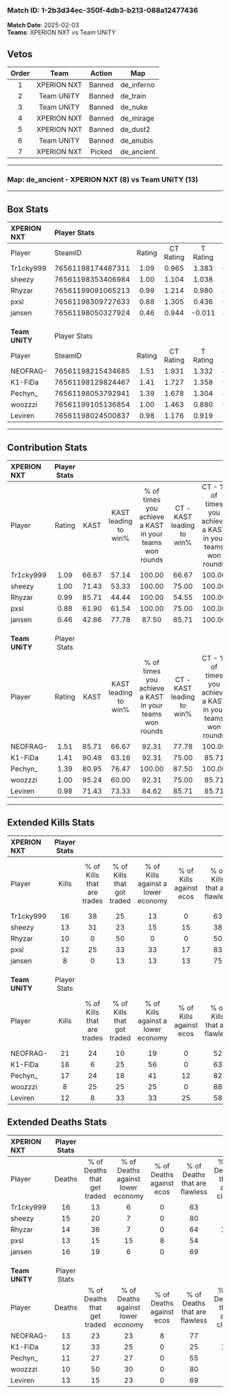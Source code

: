 ### Match ID: 1-2b3d34ec-350f-4db3-b213-088a12477436  
**Match Date**: 2025-02-03  
**Teams**: XPERION NXT vs Team UNiTY  

## Vetos  

| Order | Team | Action | Map |
| :---: | :--: | :----: | --- |
| 1 | XPERION NXT | Banned | de_inferno |
| 2 | Team UNiTY | Banned | de_train |
| 3 | Team UNiTY | Banned | de_nuke |
| 4 | XPERION NXT | Banned | de_mirage |
| 5 | XPERION NXT | Banned | de_dust2 |
| 6 | Team UNiTY | Banned | de_anubis |
| 7 | XPERION NXT | Picked | de_ancient |

---  

### **Map**: de_ancient - XPERION NXT (8) vs Team UNiTY (13)  
---  

## Box Stats  

| **XPERION NXT** | Player Stats      |        |           |          |       |      |       |         |        |      |     |
| :- | :- | :-: | :-: | :-: | :-: | :-: | :-: | :-: | :-: | :-: | :-: |
| Player          | SteamID           | Rating | CT Rating | T Rating | KAST  | ADR  | Kills | Assists | Deaths | K/D  | HS% |
| Tr1cky999       | 76561198174487311 |  1.09  |   0.965   |  1.383   | 66.67 | 84.6 |  16   |    4    |   16   | 1.00 | 56  |
| sheezy          | 76561198353406984 |  1.00  |   1.104   |  1.038   | 71.43 | 72.8 |  13   |    6    |   15   | 0.87 | 15  |
| Rhyzar          | 76561199091065213 |  0.99  |   1.214   |  0.980   | 85.71 | 68.2 |  10   |    5    |   14   | 0.71 | 60  |
| pxsl            | 76561198309727633 |  0.88  |   1.305   |  0.436   | 61.90 | 57.0 |  12   |    4    |   13   | 0.92 | 41  |
| jansen          | 76561198050327924 |  0.46  |   0.944   |  -0.011  | 42.86 | 44.1 |   8   |    4    |   16   | 0.50 | 75  |
|                 |                   |        |           |          |       |      |       |         |        |      |     |
|                 |                   |        |           |          |       |      |       |         |        |      |     |
|                 |                   |        |           |          |       |      |       |         |        |      |     |
| **Team UNiTY**  | Player Stats      |        |           |          |       |      |       |         |        |      |     |
| Player          | SteamID           | Rating | CT Rating | T Rating | KAST  | ADR  | Kills | Assists | Deaths | K/D  | HS% |
| NEOFRAG-        | 76561198215434685 |  1.51  |   1.931   |  1.332   | 85.71 | 85.2 |  21   |    3    |   13   | 1.62 | 42  |
| K1-FiDa         | 76561198129824467 |  1.41  |   1.727   |  1.358   | 90.48 | 96.5 |  16   |    6    |   12   | 1.33 | 25  |
| Pechyn_         | 76561198053792941 |  1.39  |   1.678   |  1.304   | 80.95 | 88.1 |  17   |    7    |   11   | 1.55 | 58  |
| woozzzi         | 76561199105136854 |  1.00  |   1.463   |  0.880   | 95.24 | 42.7 |   8   |    7    |   10   | 0.80 | 25  |
| Leviren         | 76561198024500837 |  0.98  |   1.176   |  0.919   | 71.43 | 66.4 |  12   |    4    |   13   | 0.92 | 75  |
---  

## Contribution Stats  

| **XPERION NXT** | Player Stats |       |                      |                                                        |                           |                                                             |                          |                                                            |
| :- | :-: | :-: | :-: | :-: | :-: | :-: | :-: | :-: |
| Player          |    Rating    | KAST  | KAST leading to win% | % of times you achieve a KAST in your teams won rounds | CT - KAST leading to win% | CT - % of times you achieve a KAST in your teams won rounds | T - KAST leading to win% | T - % of times you achieve a KAST in your teams won rounds |
| Tr1cky999       |     1.09     | 66.67 |        57.14         |                         100.00                         |           66.67           |                           100.00                            |          40.00           |                           100.00                           |
| sheezy          |     1.00     | 71.43 |        53.33         |                         100.00                         |           75.00           |                           100.00                            |          28.57           |                           100.00                           |
| Rhyzar          |     0.99     | 85.71 |        44.44         |                         100.00                         |           54.55           |                           100.00                            |          28.57           |                           100.00                           |
| pxsl            |     0.88     | 61.90 |        61.54         |                         100.00                         |           75.00           |                           100.00                            |          40.00           |                           100.00                           |
| jansen          |     0.46     | 42.86 |        77.78         |                         87.50                          |           85.71           |                           100.00                            |          50.00           |                           50.00                            |
|                 |              |       |                      |                                                        |                           |                                                             |                          |                                                            |
|                 |              |       |                      |                                                        |                           |                                                             |                          |                                                            |
|                 |              |       |                      |                                                        |                           |                                                             |                          |                                                            |
| **Team UNiTY**  | Player Stats |       |                      |                                                        |                           |                                                             |                          |                                                            |
| Player          |    Rating    | KAST  | KAST leading to win% | % of times you achieve a KAST in your teams won rounds | CT - KAST leading to win% | CT - % of times you achieve a KAST in your teams won rounds | T - KAST leading to win% | T - % of times you achieve a KAST in your teams won rounds |
| NEOFRAG-        |     1.51     | 85.71 |        66.67         |                         92.31                          |           77.78           |                           100.00                            |          55.56           |                           83.33                            |
| K1-FiDa         |     1.41     | 90.48 |        63.16         |                         92.31                          |           75.00           |                            85.71                            |          54.55           |                           100.00                           |
| Pechyn_         |     1.39     | 80.95 |        76.47         |                         100.00                         |           87.50           |                           100.00                            |          66.67           |                           100.00                           |
| woozzzi         |     1.00     | 95.24 |        60.00         |                         92.31                          |           75.00           |                            85.71                            |          50.00           |                           100.00                           |
| Leviren         |     0.98     | 71.43 |        73.33         |                         84.62                          |           85.71           |                            85.71                            |          62.50           |                           83.33                            |
---  

## Extended Kills Stats  

| **XPERION NXT** | Player Stats |                            |                            |                                    |                         |                              |                                 |                                       |                    |           |
| :- | :-: | :-: | :-: | :-: | :-: | :-: | :-: | :-: | :-: | :-: |
| Player          |    Kills     | % of Kills that are trades | % of Kills that got traded | % of Kills against a lower economy | % of Kills against ecos | % of Kills that are flawless | % of Kills that are close duels | % of Kills that are assisted by flash | Pistol Round Kills | AWP Kills |
| Tr1cky999       |      16      |             38             |             25             |                 13                 |            0            |              63              |                0                |                   0                   |         1          |     0     |
| sheezy          |      13      |             31             |             23             |                 15                 |           15            |              38              |                0                |                  15                   |         0          |     0     |
| Rhyzar          |      10      |             0              |             50             |                 0                  |            0            |              50              |               10                |                  10                   |         2          |     0     |
| pxsl            |      12      |             25             |             33             |                 33                 |           17            |              83              |                8                |                   0                   |         0          |     6     |
| jansen          |      8       |             0              |             13             |                 13                 |           13            |              75              |                0                |                  13                   |         4          |     0     |
|                 |              |                            |                            |                                    |                         |                              |                                 |                                       |                    |           |
|                 |              |                            |                            |                                    |                         |                              |                                 |                                       |                    |           |
|                 |              |                            |                            |                                    |                         |                              |                                 |                                       |                    |           |
| **Team UNiTY**  | Player Stats |                            |                            |                                    |                         |                              |                                 |                                       |                    |           |
| Player          |    Kills     | % of Kills that are trades | % of Kills that got traded | % of Kills against a lower economy | % of Kills against ecos | % of Kills that are flawless | % of Kills that are close duels | % of Kills that are assisted by flash | Pistol Round Kills | AWP Kills |
| NEOFRAG-        |      21      |             24             |             10             |                 19                 |            0            |              52              |                0                |                  19                   |         3          |     0     |
| K1-FiDa         |      16      |             6              |             25             |                 56                 |            0            |              63              |               25                |                   0                   |         2          |     0     |
| Pechyn_         |      17      |             24             |             18             |                 41                 |           12            |              82              |                0                |                   6                   |         0          |     0     |
| woozzzi         |      8       |             25             |             25             |                 25                 |            0            |              88              |                0                |                   0                   |         1          |     3     |
| Leviren         |      12      |             8              |             33             |                 33                 |           25            |              58              |                0                |                  17                   |         0          |     0     |
## Extended Deaths Stats  

| **XPERION NXT** | Player Stats |                             |                                   |                          |                               |                            |                           |               |
| :- | :-: | :-: | :-: | :-: | :-: | :-: | :-: | :-: |
| Player          |    Deaths    | % of Deaths that get traded | % of Deaths against lower economy | % of Deaths against ecos | % of Deaths that are flawless | % of Deaths that are close | % of Deaths while blinded | Deaths to AWP |
| Tr1cky999       |      16      |             13              |                 6                 |            0             |              63               |             6              |            13             |       0       |
| sheezy          |      15      |             20              |                 7                 |            0             |              80               |             0              |             7             |       1       |
| Rhyzar          |      14      |             36              |                 7                 |            0             |              64               |             14             |            21             |       0       |
| pxsl            |      13      |             15              |                15                 |            8             |              54               |             0              |             8             |       1       |
| jansen          |      16      |             19              |                 6                 |            0             |              69               |             6              |             0             |       1       |
|                 |              |                             |                                   |                          |                               |                            |                           |               |
|                 |              |                             |                                   |                          |                               |                            |                           |               |
|                 |              |                             |                                   |                          |                               |                            |                           |               |
| **Team UNiTY**  | Player Stats |                             |                                   |                          |                               |                            |                           |               |
| Player          |    Deaths    | % of Deaths that get traded | % of Deaths against lower economy | % of Deaths against ecos | % of Deaths that are flawless | % of Deaths that are close | % of Deaths while blinded | Deaths to AWP |
| NEOFRAG-        |      13      |             23              |                23                 |            8             |              77               |             0              |             0             |       2       |
| K1-FiDa         |      12      |             33              |                25                 |            0             |              25               |             17             |             0             |       2       |
| Pechyn_         |      11      |             27              |                27                 |            0             |              55               |             0              |             9             |       1       |
| woozzzi         |      10      |             50              |                30                 |            0             |              80               |             0              |             0             |       0       |
| Leviren         |      13      |             15              |                23                 |            0             |              69               |             0              |            23             |       1       |
